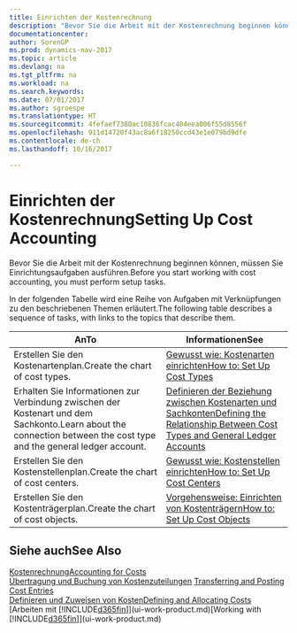 ```yaml
---
title: Einrichten der Kostenrechnung
description: "Bevor Sie die Arbeit mit der Kostenrechnung beginnen können, müssen Sie Einrichtungsaufgaben ausführen."
documentationcenter: 
author: SorenGP
ms.prod: dynamics-nav-2017
ms.topic: article
ms.devlang: na
ms.tgt_pltfrm: na
ms.workload: na
ms.search.keywords: 
ms.date: 07/01/2017
ms.author: sgroespe
ms.translationtype: HT
ms.sourcegitcommit: 4fefaef7380ac10836fcac404eea006f55d8556f
ms.openlocfilehash: 911d14720f43ac8a6f18250ccd43e1e079bd9dfe
ms.contentlocale: de-ch
ms.lasthandoff: 10/16/2017

---
```

# <a name="setting-up-cost-accounting"></a><span data-ttu-id="1382c-103">Einrichten der Kostenrechnung</span><span class="sxs-lookup"><span data-stu-id="1382c-103">Setting Up Cost Accounting</span></span>
<span data-ttu-id="1382c-104">Bevor Sie die Arbeit mit der Kostenrechnung beginnen können, müssen Sie Einrichtungsaufgaben ausführen.</span><span class="sxs-lookup"><span data-stu-id="1382c-104">Before you start working with cost accounting, you must perform setup tasks.</span></span>  

 <span data-ttu-id="1382c-105">In der folgenden Tabelle wird eine Reihe von Aufgaben mit Verknüpfungen zu den beschriebenen Themen erläutert.</span><span class="sxs-lookup"><span data-stu-id="1382c-105">The following table describes a sequence of tasks, with links to the topics that describe them.</span></span>

|<span data-ttu-id="1382c-106">An</span><span class="sxs-lookup"><span data-stu-id="1382c-106">To</span></span>|<span data-ttu-id="1382c-107">Informationen</span><span class="sxs-lookup"><span data-stu-id="1382c-107">See</span></span>|  
|--------|---------|  
|<span data-ttu-id="1382c-108">Erstellen Sie den Kostenartenplan.</span><span class="sxs-lookup"><span data-stu-id="1382c-108">Create the chart of cost types.</span></span>|[<span data-ttu-id="1382c-109">Gewusst wie: Kostenarten einrichten</span><span class="sxs-lookup"><span data-stu-id="1382c-109">How to: Set Up Cost Types</span></span>](finance-how-to-set-up-cost-types.md)|  
|<span data-ttu-id="1382c-110">Erhalten Sie Informationen zur Verbindung zwischen der Kostenart und dem Sachkonto.</span><span class="sxs-lookup"><span data-stu-id="1382c-110">Learn about the connection between the cost type and the general ledger account.</span></span>|[<span data-ttu-id="1382c-111">Definieren der Beziehung zwischen Kostenarten und Sachkonten</span><span class="sxs-lookup"><span data-stu-id="1382c-111">Defining the Relationship Between Cost Types and General Ledger Accounts</span></span>](finance-defining-the-relationship-between-cost-types-and-general-ledger-accounts.md)|  
|<span data-ttu-id="1382c-112">Erstellen Sie den Kostenstellenplan.</span><span class="sxs-lookup"><span data-stu-id="1382c-112">Create the chart of cost centers.</span></span>|[<span data-ttu-id="1382c-113">Gewusst wie: Kostenstellen einrichten</span><span class="sxs-lookup"><span data-stu-id="1382c-113">How to: Set Up Cost Centers</span></span>](finance-how-to-set-up-cost-centers.md)|  
|<span data-ttu-id="1382c-114">Erstellen Sie den Kostenträgerplan.</span><span class="sxs-lookup"><span data-stu-id="1382c-114">Create the chart of cost objects.</span></span>|[<span data-ttu-id="1382c-115">Vorgehensweise: Einrichten von Kostenträgern</span><span class="sxs-lookup"><span data-stu-id="1382c-115">How to: Set Up Cost Objects</span></span>](finance-how-to-set-up-cost-objects.md)|  

## <a name="see-also"></a><span data-ttu-id="1382c-116">Siehe auch</span><span class="sxs-lookup"><span data-stu-id="1382c-116">See Also</span></span>  
[<span data-ttu-id="1382c-117">Kostenrechnung</span><span class="sxs-lookup"><span data-stu-id="1382c-117">Accounting for Costs</span></span>](finance-manage-cost-accounting.md)  
<span data-ttu-id="1382c-118">[Übertragung und Buchung von Kostenzuteilungen](finance-transfer-and-post-cost-entries.md) </span><span class="sxs-lookup"><span data-stu-id="1382c-118">[Transferring and Posting Cost Entries](finance-transfer-and-post-cost-entries.md) </span></span>  
[<span data-ttu-id="1382c-119">Definieren und Zuweisen von Kosten</span><span class="sxs-lookup"><span data-stu-id="1382c-119">Defining and Allocating Costs</span></span>](finance-define-and-allocate-costs.md)  
<span data-ttu-id="1382c-120">[Arbeiten mit [!INCLUDE[d365fin](includes/d365fin_md.md)]](ui-work-product.md)</span><span class="sxs-lookup"><span data-stu-id="1382c-120">[Working with [!INCLUDE[d365fin](includes/d365fin_md.md)]](ui-work-product.md)</span></span>

